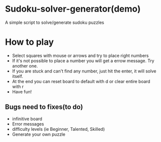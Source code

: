 # Sudoku-solver-generator(demo)
A simple script to solve/generate sudoku puzzles

# How to play
- Select squares with mouse or arrows and try to place right numbers
- If it's not possible to place a number you will get a errow message. Try another one.
- If you are stuck and can't find any number, just hit the enter, it will solve itself.
- At the end you can reset board to default with d or clear entire board with r
- Have fun!

## Bugs need to fixes(to do)
- infinitive board
- Error messages
- difficulty levels (ie Beginner, Talented, Skilled)
- Generate your own puzzle
